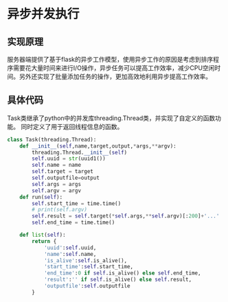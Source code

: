 # 异步并发执行

## 实现原理
服务器端提供了基于flask的异步工作模型，使用异步工作的原因是考虑到排序程序需要花大量时间来进行I/O操作，异步任务可以提高工作效率，减少CPU空闲时间。另外还实现了批量添加任务的操作，更加高效地利用异步提高工作效率。

## 具体代码
Task类继承了python中的并发库threading.Thread类，并实现了自定义的函数功能。
同时定义了用于返回线程信息的函数。
```python
class Task(threading.Thread):
    def __init__(self,name,target,output,*args,**argv):
        threading.Thread.__init__(self)
        self.uuid = str(uuid1())
        self.name = name
        self.target = target
        self.outputfile=output
        self.args = args
        self.argv = argv
    def run(self):
        self.start_time = time.time()
        # print(self.argv)
        self.result = self.target(*self.args,**self.argv)[:200]+'...'
        self.end_time = time.time()

    def list(self):
        return {
            'uuid':self.uuid,
            'name':self.name,
            'is_alive':self.is_alive(),
            'start_time':self.start_time,
            'end_time':0 if self.is_alive() else self.end_time,
            'result':'' if self.is_alive() else self.result,
            'outputfile':self.outputfile
        }
```